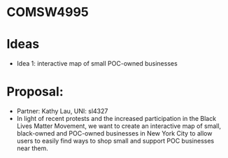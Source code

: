 # COMSW4995
# Ideas
- Idea 1: interactive map of small POC-owned businesses
# Proposal:
- Partner: Kathy Lau, UNI: sl4327
- In light of recent protests and the increased participation in the Black Lives Matter Movement, we want to create an interactive map of small, black-owned and POC-owned businesses in New York City to allow users to easily find ways to shop small and support POC businesses near them.
